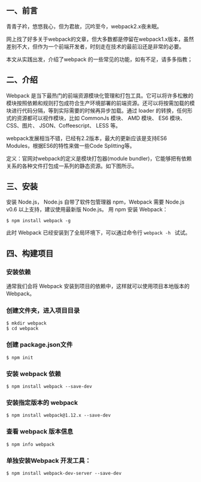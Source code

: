 ## 一、前言

青青子衿，悠悠我心，但为君故，沉吟至今，webpack2.x夜未眠。

网上找了好多关于webpack的文章，但大多数都是停留在webpack1.x版本，虽然差别不大，但作为一个前端开发者，时刻走在技术的最前沿还是非常的必要。

本文从实践出发，介绍了webpack 的一些常见的功能，如有不足，请多多指教；

## 二、介绍

Webpack 是当下最热门的前端资源模块化管理和打包工具。它可以将许多松散的模块按照依赖和规则打包成符合生产环境部署的前端资源。还可以将按需加载的模块进行代码分隔，等到实际需要的时候再异步加载。通过 loader 的转换，任何形式的资源都可以视作模块，比如 CommonJs 模块、 AMD 模块、 ES6 模块、CSS、图片、 JSON、Coffeescript、 LESS 等。

webpack发展相当不错，已经有2.2版本，最大的更新应该是支持ES6 Modules，根据ES6的特性来做一些Code Splitting等。

定义：官网对webpack的定义是模块打包器(module bundler)，它能够把有依赖关系的各种文件打包成一系列的静态资源。如下图所示。


## 三、安装

安装 Node.js， Node.js 自带了软件包管理器 npm，Webpack 需要 Node.js v0.6 以上支持，建议使用最新版 Node.js。
用 npm 安装 Webpack：

```
$ npm install webpack -g
```

此时 Webpack 已经安装到了全局环境下，可以通过命令行 
```webpack -h ```
试试。

## 四、构建项目

### 安装依赖

通常我们会将 Webpack 安装到项目的依赖中，这样就可以使用项目本地版本的 Webpack。

### 创建文件夹，进入项目目录
```
$ mkdir webpack
$ cd webpack
```

### 创建 package.json文件

```
$ npm init 
```

### 安装 webpack 依赖
```
$ npm install webpack --save-dev
```

### 安装指定版本的 webpack

```
$ npm install webpack@1.12.x --save-dev
```

### 查看 webpack 版本信息

```
$ npm info webpack
```

### 单独安装Webpack 开发工具：

```
$ npm install webpack-dev-server --save-dev
```